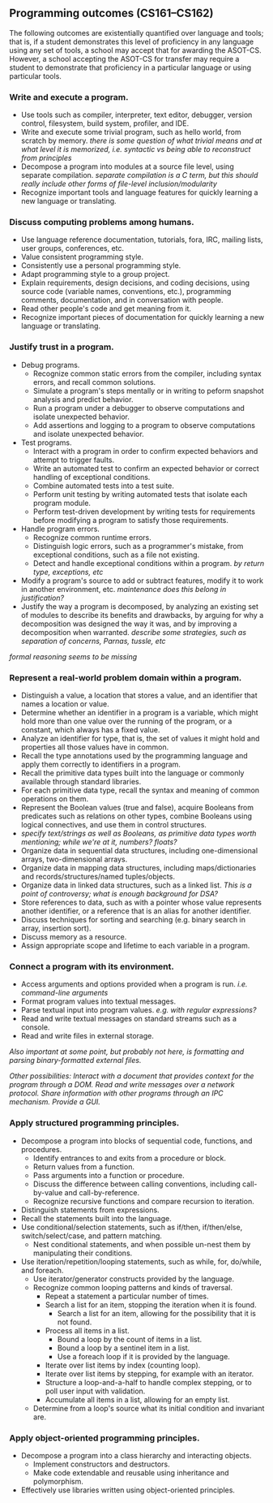 Programming outcomes (CS161–CS162)
----------------------------------

The following outcomes are existentially quantified over language and
tools; that is, if a student demonstrates this level of proficiency
in any language using any set of tools, a school may accept that for
awarding the ASOT-CS.  However, a school accepting the ASOT-CS for
transfer may require a student to demonstrate that proficiency in a
particular language or using particular tools.

### Write and execute a program.

-   Use tools such as compiler, interpreter, text editor, debugger, version control, filesystem, build system, profiler, and IDE.
-   Write and execute some trivial program, such as hello world, from
    scratch by memory. *there is some question of what trivial means and
    at what level it is memorized, i.e. syntactic vs being able to
    reconstruct from principles*
-   Decompose a program into modules at a source file level, using
    separate compilation. *separate compilation is a C term, but this should
    really include other forms of file-level inclusion/modularity*
-   Recognize important tools and language features for quickly
    learning a new language or translating.

### Discuss computing problems among humans.

-   Use language reference documentation, tutorials, fora, IRC, mailing lists, user groups, conferences, etc.
-   Value consistent programming style.
-   Consistently use a personal programming style.
-   Adapt programming style to a group project.
-   Explain requirements, design decisions, and coding decisions, using
    source code (variable names, conventions, etc.), programming comments,
    documentation, and in conversation with people.
-   Read other people's code and get meaning from it.
-   Recognize important pieces of documentation for quickly learning a new language or translating.

### Justify trust in a program.

-   Debug programs.
    -   Recognize common static errors from the compiler, including
        syntax errors, and recall common solutions.
    -   Simulate a program's steps mentally or in writing to peform
        snapshot analysis and predict behavior.
    -   Run a program under a debugger to observe computations and
        isolate unexpected behavior.
    -   Add assertions and logging to a program to observe computations
        and isolate unexpected behavior.
-   Test programs.
    -   Interact with a program in order to confirm expected behaviors
        and attempt to trigger faults.
    -   Write an automated test to confirm an expected behavior or
        correct handling of exceptional conditions.
    -   Combine automated tests into a test suite.
    -   Perform unit testing by writing automated tests that isolate
        each program module.
    -   Perform test-driven development by writing tests for
        requirements before modifying a program to satisfy
        those requirements.
-   Handle program errors.
    -   Recognize common runtime errors.
    -   Distinguish logic errors, such as a programmer's mistake, from
        exceptional conditions, such as a file not existing.
    -   Detect and handle exceptional conditions within a program. *by
        return type, exceptions, etc*
-   Modify a program's source to add or subtract features, modify it to
    work in another environment, etc. *maintenance* *does this belong in justification?*
-   Justify the way a program is decomposed, by analyzing an existing
    set of modules to describe its benefits and drawbacks, by arguing for
    why a decomposition was designed the way it was, and by improving a
    decomposition when warranted. *describe some strategies, such as separation
    of concerns, Parnas, tussle, etc*

*formal reasoning seems to be missing*

### Represent a real-world problem domain within a program.

-   Distinguish a value, a location that stores a value, and an
    identifier that names a location or value.
-   Determine whether an identifier in a program is a variable, which
    might hold more than one value over the running of the program, or a
    constant, which always has a fixed value.
-   Analyze an identifier for type, that is, the set of values it might
    hold and properties all those values have in common.
-   Recall the type annotations used by the programming language and
    apply them correctly to identifiers in a program.
-   Recall the primitive data types built into the language or commonly
    available through standard libraries.
-   For each primitive data type, recall the syntax and meaning of
    common operations on them.
-   Represent the Boolean values (true and false), acquire Booleans from
    predicates such as relations on other types, combine Booleans using
    logical connectives, and use them in control structures.
-   *specify text/strings as well as Booleans, as primitive data types worth mentioning; while we're at it, numbers? floats?*
-   Organize data in sequential data structures, including
    one-dimensional arrays, two-dimensional arrays.
-   Organize data in mapping data structures, including maps/dictionaries and
    records/structures/named tuples/objects.
-   Organize data in linked data structures, such as a linked list.
    *This is a point of controversy; what is enough background for DSA?*
-   Store references to data, such as with a pointer whose value
    represents another identifier, or a reference that is an alias for
    another identifier.
-   Discuss techniques for sorting and searching (e.g. binary search in
    array, insertion sort).
-   Discuss memory as a resource.
-   Assign appropriate scope and lifetime to each variable in a program.

### Connect a program with its environment.

-   Access arguments and options provided when a program is run. *i.e.
    command-line arguments*
-   Format program values into textual messages.
-   Parse textual input into program values. *e.g. with regular
    expressions?*
-   Read and write textual messages on standard streams such as
    a console.
-   Read and write files in external storage.

*Also important at some point, but probably not here, is formatting and
parsing binary-formatted external files.*

*Other possibilities: Interact with a document that provides context for
the program through a DOM. Read and write messages over a network
protocol. Share information with other programs through an IPC
mechanism. Provide a GUI.*

### Apply structured programming principles.

-   Decompose a program into blocks of sequential code, functions,
    and procedures.
    -   Identify entrances to and exits from a procedure or block.
    -   Return values from a function.
    -   Pass arguments into a function or procedure.
    -   Discuss the difference between calling conventions, including
        call-by-value and call-by-reference.
    -   Recognize recursive functions and compare recursion
        to iteration.
-   Distinguish statements from expressions.
-   Recall the statements built into the language.
-   Use conditional/selection statements, such as if/then, if/then/else,
    switch/select/case, and pattern matching.
    -   Nest conditional statements, and when possible un-nest them by
        manipulating their conditions.
-   Use iteration/repetition/looping statements, such as while, for,
    do/while, and foreach.
    -   Use iterator/generator constructs provided by the language.
    -   Recognize common looping patterns and kinds of traversal.
        -   Repeat a statement a particular number of times.
        -   Search a list for an item, stopping the iteration when it
            is found.
            -   Search a list for an item, allowing for the possibility
                that it is not found.
        -   Process all items in a list.
            -   Bound a loop by the count of items in a list.
            -   Bound a loop by a sentinel item in a list.
            -   Use a foreach loop if it is provided by the language.
        -   Iterate over list items by index (counting loop).
        -   Iterate over list items by stepping, for example with
            an iterator.
        -   Structure a loop-and-a-half to handle complex stepping, or
            to poll user input with validation.
        -   Accumulate all items in a list, allowing for an empty list.
    -   Determine from a loop's source what its initial condition and
        invariant are.

### Apply object-oriented programming principles.

-   Decompose a program into a class hierarchy and interacting objects.
    -   Implement constructors and destructors.
    -   Make code extendable and reusable using inheritance
        and polymorphism.
-   Effectively use libraries written using object-oriented principles.
